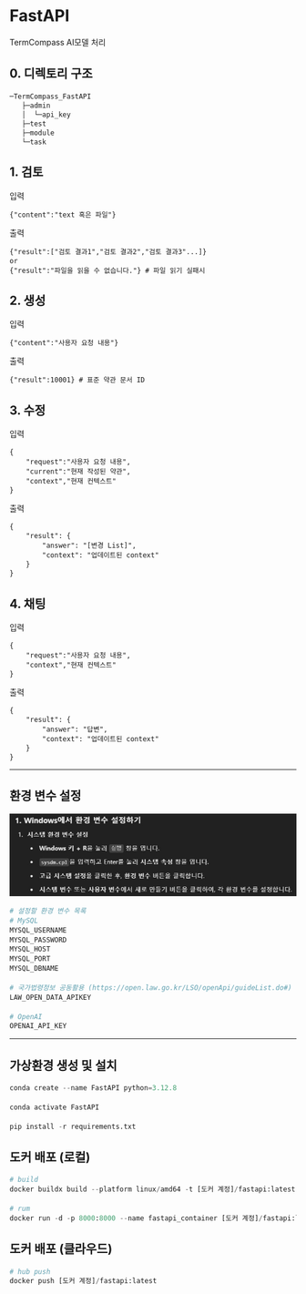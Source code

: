# FastAPI
TermCompass AI모델 처리

## 0. 디렉토리 구조
```
─TermCompass_FastAPI
   ├─admin
   │  └─api_key
   ├─test
   ├─module
   └─task
```

## 1. 검토
입력
```
{"content":"text 혹은 파일"}
```
출력
```
{"result":["검토 결과1","검토 결과2","검토 결과3"...]}
or
{"result":"파일을 읽을 수 없습니다."} # 파일 읽기 실패시
```

## 2. 생성
입력
```
{"content":"사용자 요청 내용"}
```
출력
```
{"result":10001} # 표준 약관 문서 ID
```

## 3. 수정
입력
```
{
    "request":"사용자 요청 내용",
    "current":"현재 작성된 약관",
    "context","현재 컨텍스트"
}
```
출력
```
{
    "result": {
        "answer": "[변경 List]", 
        "context": "업데이트된 context"
    }
}
```

## 4. 채팅
입력
```
{
    "request":"사용자 요청 내용",
    "context","현재 컨텍스트"
}
```
출력
```
{
    "result": {
        "answer": "답변", 
        "context": "업데이트된 context"
    }
}
```
---

## 환경 변수 설정
![ia](./image/env_setting.jpg)

```python
# 설정할 환경 변수 목록
# MySQL
MYSQL_USERNAME 
MYSQL_PASSWORD 
MYSQL_HOST
MYSQL_PORT
MYSQL_DBNAME

# 국가법령정보 공동활용 (https://open.law.go.kr/LSO/openApi/guideList.do#)
LAW_OPEN_DATA_APIKEY 

# OpenAI 
OPENAI_API_KEY 
```

---
## 가상환경 생성 및 설치
```python
conda create --name FastAPI python=3.12.8

conda activate FastAPI

pip install -r requirements.txt
```
## 도커 배포 (로컬)
```python
# build
docker buildx build --platform linux/amd64 -t [도커 계정]/fastapi:latest --load .

# rum
docker run -d -p 8000:8000 --name fastapi_container [도커 계정]/fastapi:latest

```

## 도커 배포 (클라우드)
``` python
# hub push
docker push [도커 계정]/fastapi:latest
```
